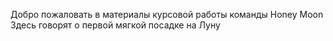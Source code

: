 Добро пожаловать в материалы курсовой работы команды Honey Moon
Здесь говорят о первой мягкой посадке на Луну
